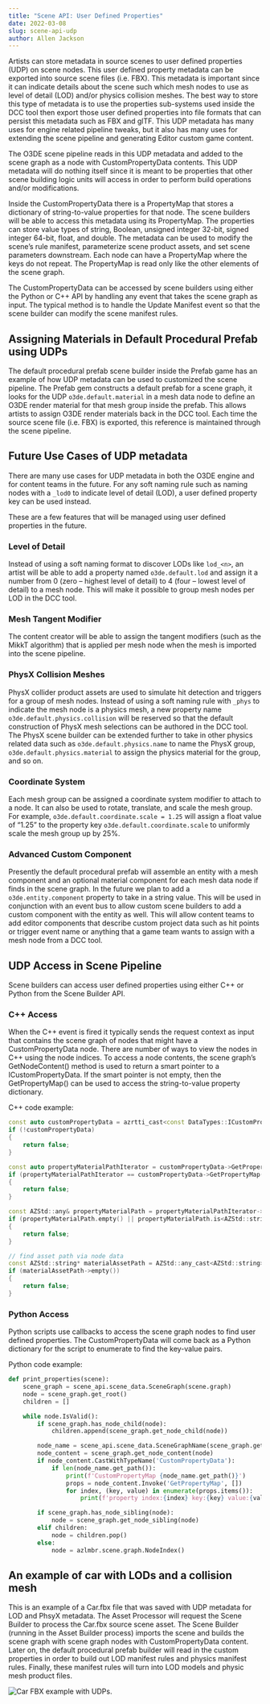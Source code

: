 ```yaml
---
title: "Scene API: User Defined Properties"
date: 2022-03-08
slug: scene-api-udp
author: Allen Jackson
---
```


Artists can store metadata in source scenes to user defined properties (UDP) on scene nodes. This user defined property metadata can be exported into source scene files (i.e. FBX). This metadata is important since it can indicate details about the scene such which mesh nodes to use as level of detail (LOD) and/or physics collision meshes. The best way to store this type of metadata is to use the properties sub-systems used inside the DCC tool then export those user defined properties into file formats that can persist this metadata such as FBX and glTF. This UDP metadata has many uses for engine related pipeline tweaks, but it also has many uses for extending the scene pipeline and generating Editor custom game content.

The O3DE scene pipeline reads in this UDP metadata and added to the scene graph as a node with CustomPropertyData contents. This UDP metadata will do nothing itself since it is meant to be properties that other scene building logic units will access in order to perform build operations and/or modifications.

Inside the CustomPropertyData there is a PropertyMap that stores a dictionary of string-to-value properties for that node. The scene builders will be able to access this metadata using its PropertyMap. The properties can store value types of string, Boolean, unsigned integer 32-bit, signed integer 64-bit, float, and double. The metadata can be used to modify the scene’s rule manifest, parameterize scene product assets, and set scene parameters downstream. Each node can have a PropertyMap where the keys do not repeat. The PropertyMap is read only like the other elements of the scene graph.

The CustomPropertyData can be accessed by scene builders using either the Python or C++ API by handling any event that takes the scene graph as input. The typical method is to handle the Update Manifest event so that the scene builder can modify the scene manifest rules.

## Assigning Materials in Default Procedural Prefab using UDPs

The default procedural prefab scene builder inside the Prefab game has an example of how UDP metadata can be used to customized the scene pipeline. The Prefab gem constructs a default prefab for a scene graph, it looks for the UDP ```o3de.default.material``` in a mesh data node to define an O3DE render material for that mesh group inside the prefab. This allows artists to assign O3DE render materials back in the DCC tool. Each time the source scene file (i.e. FBX) is exported, this reference is maintained through the scene pipeline.

## Future Use Cases of UDP metadata

There are many use cases for UDP metadata in both the O3DE engine and for content teams in the future. For any soft naming rule such as naming nodes with a ```_lod0``` to indicate level of detail (LOD), a user defined property key can be used instead.

These are a few features that will be managed using user defined properties in the future.

### Level of Detail

Instead of using a soft naming format to discover LODs like ```lod_<n>```, an artist will be able to add a property named ```o3de.default.lod``` and assign it a number from 0 (zero – highest level of detail) to 4 (four – lowest level of detail) to a mesh node. This will make it possible to group mesh nodes per LOD in the DCC tool.

### Mesh Tangent Modifier

The content creator will be able to assign the tangent modifiers (such as the MikkT algorithm) that is applied per mesh node when the mesh is imported into the scene pipeline.

### PhysX Collision Meshes

PhysX collider product assets are used to simulate hit detection and triggers for a group of mesh nodes. Instead of using a soft naming rule with ```_phys``` to indicate the mesh node is a physics mesh, a new property name ```o3de.default.physics.collision``` will be reserved so that the default construction of PhysX mesh selections can be authored in the DCC tool. The PhysX scene builder can be extended further to take in other physics related data such as ```o3de.default.physics.name``` to name the PhysX group, ```o3de.default.physics.material``` to assign the physics material for the group, and so on.

### Coordinate System

Each mesh group can be assigned a coordinate system modifier to attach to a node. It can also be used to rotate, translate, and scale the mesh group. For example, ```o3de.default.coordinate.scale = 1.25``` will assign a float value of “1.25” to the property key ```o3de.default.coordinate.scale``` to uniformly scale the mesh group up by 25%.

### Advanced Custom Component

Presently the default procedural prefab will assemble an entity with a mesh component and an optional material component for each mesh data node if finds in the scene graph. In the future we plan to add a ```o3de.entity.component``` property to take in a string value. This will be used in conjunction with an event bus to allow custom scene builders to add a custom component with the entity as well. This will allow content teams to add editor components that describe custom project data such as hit points or trigger event name or anything that a game team wants to assign with a mesh node from a DCC tool.

## UDP Access in Scene Pipeline

Scene builders can access user defined properties using either C++ or Python from the Scene Builder API.

### C++ Access

When the C++ event is fired it typically sends the request context as input that contains the scene graph of nodes that might have a CustomPropertyData node. There are number of ways to view the nodes in C++ using the node indices. To access a node contents, the scene graph’s GetNodeContent() method is used to return a smart pointer to a ICustomPropertyData. If the smart pointer is not empty, then the GetPropertyMap() can be used to access the string-to-value property dictionary.

C++ code example:

```c++
const auto customPropertyData = azrtti_cast<const DataTypes::ICustomPropertyData*>(graph.GetNodeContent(propertyDataIndex));
if (!customPropertyData)
{
    return false;
}

const auto propertyMaterialPathIterator = customPropertyData->GetPropertyMap().find("o3de.default.material");
if (propertyMaterialPathIterator == customPropertyData->GetPropertyMap().end())
{
    return false;
}

const AZStd::any& propertyMaterialPath = propertyMaterialPathIterator->second;
if (propertyMaterialPath.empty() || propertyMaterialPath.is<AZStd::string>() == false)
{
    return false;
}

// find asset path via node data
const AZStd::string* materialAssetPath = AZStd::any_cast<AZStd::string>(&propertyMaterialPath);
if (materialAssetPath->empty())
{
    return false;
}
```

### Python Access

Python scripts use callbacks to access the scene graph nodes to find user defined properties. The CustomPropertyData will come back as a Python dictionary for the script to enumerate to find the key-value pairs.

Python code example:

```python
def print_properties(scene):
    scene_graph = scene_api.scene_data.SceneGraph(scene.graph)
    node = scene_graph.get_root()
    children = []

    while node.IsValid():
        if scene_graph.has_node_child(node):
            children.append(scene_graph.get_node_child(node))

        node_name = scene_api.scene_data.SceneGraphName(scene_graph.get_node_name(node))
        node_content = scene_graph.get_node_content(node)
        if node_content.CastWithTypeName('CustomPropertyData'):
            if len(node_name.get_path()):
                print(f'CustomPropertyMap {node_name.get_path()}')
                props = node_content.Invoke('GetPropertyMap', [])
                for index, (key, value) in enumerate(props.items()):
                    print(f'property index:{index} key:{key} value:{value}')

        if scene_graph.has_node_sibling(node):
            node = scene_graph.get_node_sibling(node)
        elif children:
            node = children.pop()
        else:
            node = azlmbr.scene.graph.NodeIndex()
```

## An example of car with LODs and a collision mesh

This is an example of a Car.fbx file that was saved with UDP metadata for LOD and PhsyX metadata. The Asset Processor will request the Scene Builder to process the Car.fbx source scene asset. The Scene Builder (running in the Asset Builder process) imports the scene and builds the scene graph with scene graph nodes with CustomPropertyData content. Later on, the default procedural prefab builder will read in the custom properties in order to build out LOD manifest rules and physics manifest rules. Finally, these manifest rules will turn into LOD models and physic mesh product files.

![Car FBX example with UDPs.](/images/user-guide/assets/pipeline/scene_api_udp.jpg)
